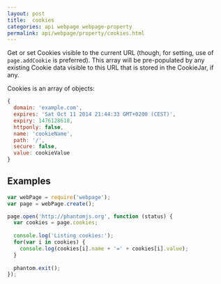```yaml
---
layout: post
title:  cookies
categories: api webpage webpage-property
permalink: api/webpage/property/cookies.html
---
```


Get or set Cookies visible to the current URL (though, for setting, use of `page.addCookie` is preferred). This array will be pre-populated by any existing Cookie data visible to this URL that is stored in the CookieJar, if any.

Cookies is an array of objects: 
```javascript
{ 
  domain: 'example.com',
  expires: 'Sat Oct 11 2014 21:44:33 GMT+0200 (CEST)',
  expiry: 1476128618,
  httponly: false,
  name: 'cookieName',
  path: '/',
  secure: false,
  value: cookieValue
}
```

## Examples

```javascript
var webPage = require('webpage');
var page = webPage.create();

page.open('http://phantomjs.org', function (status) {
  var cookies = page.cookies;
  
  console.log('Listing cookies:');
  for(var i in cookies) {
    console.log(cookies[i].name + '=' + cookies[i].value);
  }
  
  phantom.exit();
});

```








